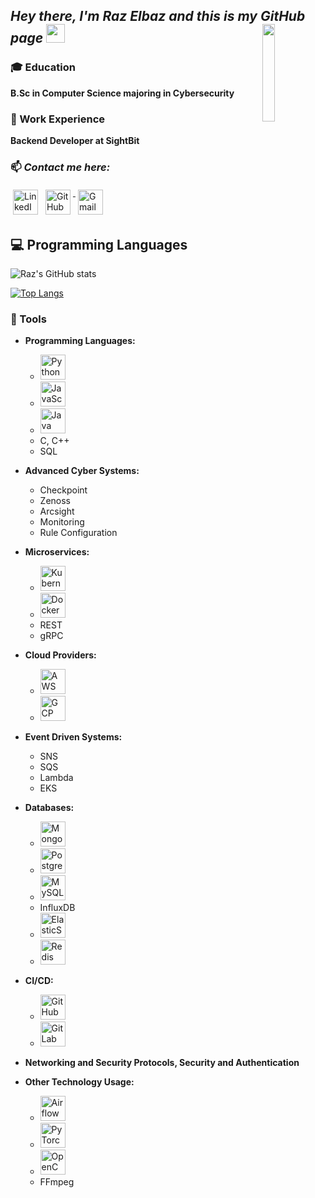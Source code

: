 ## *Hey there, I'm Raz Elbaz and this is my GitHub page* <img src="https://raw.githubusercontent.com/MartinHeinz/MartinHeinz/master/wave.gif" width="30px"> <img src="https://nschloe.github.io/optimesh/cvt-uniform-qnf.webp" align="right" width="20%"/></a>

### 🎓 Education
 **B.Sc in Computer Science majoring in Cybersecurity**

### 💼 Work Experience
 **Backend Developer at SightBit**

### 📫 *Contact me here:* <p align="left">
<a href="https://www.linkedin.com/in/raz-elbaz-249311241/" target="LinkedIn" rel="noopener noreferrer"> <img src="https://upload.wikimedia.org/wikipedia/commons/thumb/c/ca/LinkedIn_logo_initials.png/768px-LinkedIn_logo_initials.png" alt="LinkedIn" height="40" style="vertical-align:top; margin:4px"></a>
  <a href="https://github.com/RazElbaz" target="GitHub" rel="noopener noreferrer"> <img src="https://logoeps.com/wp-content/uploads/2014/04/25657-github-sign-icon-vector-icon-vector-eps.png" alt="GitHub" height="40" style="vertical-align:top; margin:4px"> </a>
 <a href="mailto:Raz4447@gmail.com" target="Gmail"> <img src="https://cdn.worldvectorlogo.com/logos/official-gmail-icon-2020-.svg" alt="Gmail" height="40" style="vertical-align:top; margin:4px"></a>

<!---
RazElbaz/RazElbaz is a ✨ special ✨ repository because its `README.md` (this file) appears on your GitHub profile.
You can click the Preview link to take a look at your changes.
--->

## 💻 Programming Languages

![Raz's GitHub stats](https://github-readme-stats.vercel.app/api?username=RazElbaz&show_icons=true&theme=radical)

[![Top Langs](https://github-readme-stats.vercel.app/api/top-langs/?username=RazElbaz&layout=compact&theme=radical)](https://github.com/RazElbaz/github-readme-stats)


### 🧰 Tools
- **Programming Languages:** 
  - <a href="https://www.python.org/" title="Python"> <img src="https://github.com/tomchen/stack-icons/blob/master/logos/python.svg" alt="Python" width="40" height="40"/> </a>
  - <a href="https://www.javascript.com/" title="JavaScript (Node.js)"> <img src="https://github.com/tomchen/stack-icons/blob/master/logos/javascript.svg" alt="JavaScript (Node.js)" width="40" height="40"/> </a>
  - <a href="https://www.java.com/" title="Java"> <img src="https://github.com/tomchen/stack-icons/blob/master/logos/java.svg" alt="Java" width="40" height="40"/> </a>
  - C, C++
  - SQL

- **Advanced Cyber Systems:** 
  - Checkpoint
  - Zenoss
  - Arcsight
  - Monitoring
  - Rule Configuration

- **Microservices:** 
  - <a href="https://kubernetes.io/" title="Kubernetes"> <img src="https://github.com/tomchen/stack-icons/blob/master/logos/kubernetes.svg" alt="Kubernetes" width="40" height="40"/> </a>
  - <a href="https://www.docker.com/" title="Docker"> <img src="https://github.com/tomchen/stack-icons/blob/master/logos/docker-icon.svg" alt="Docker" width="40" height="40"/> </a>
  - REST
  - gRPC

- **Cloud Providers:** 
  - <a href="https://aws.amazon.com/" title="AWS"> <img src="https://github.com/tomchen/stack-icons/blob/master/logos/aws.svg" alt="AWS" width="40" height="40"/> </a>
  - <a href="https://cloud.google.com/" title="GCP"> <img src="https://github.com/tomchen/stack-icons/blob/master/logos/google-cloud.svg" alt="GCP" width="40" height="40"/> </a>

- **Event Driven Systems:** 
  - SNS
  - SQS
  - Lambda
  - EKS

- **Databases:** 
  - <a href="https://www.mongodb.com/" title="MongoDB"> <img src="https://img.icons8.com/color/50/000000/mongodb.png" alt="MongoDB" width="40" height="40"/> </a>
  - <a href="https://www.postgresql.org/" title="PostgreSQL"> <img src="https://github.com/tomchen/stack-icons/blob/master/logos/postgresql.svg" alt="PostgreSQL" width="40" height="40"/> </a>
  - <a href="https://www.mysql.com/" title="MySQL"> <img src="https://github.com/tomchen/stack-icons/blob/master/logos/mysql.svg" alt="MySQL" width="40" height="40"/> </a>
  - InfluxDB
  - <a href="https://www.elastic.co/elasticsearch/" title="ElasticSearch"> <img src="https://github.com/tomchen/stack-icons/blob/master/logos/elasticsearch.svg" alt="ElasticSearch" width="40" height="40"/> </a>
  - <a href="https://redis.io/" title="Redis"> <img src="https://github.com/tomchen/stack-icons/blob/master/logos/redis.svg" alt="Redis" width="40" height="40"/> </a>

- **CI/CD:** 
  - <a href="https://github.com/" title="GitHub"> <img src="https://github.com/tomchen/stack-icons/blob/master/logos/github.svg" alt="GitHub" width="40" height="40"/> </a>
  - <a href="https://about.gitlab.com/" title="GitLab"> <img src="https://github.com/tomchen/stack-icons/blob/master/logos/gitlab.svg" alt="GitLab" width="40" height="40"/> </a>

- **Networking and Security Protocols, Security and Authentication**

- **Other Technology Usage:** 
  - <a href="https://github.com/tomchen/stack-icons/blob/master/logos/airflow.svg" title="Airflow"> <img src="https://github.com/tomchen/stack-icons/blob/master/logos/airflow.svg" alt="Airflow" width="40" height="40"/> </a>
  - <a href="https://pytorch.org/" title="PyTorch"> <img src="https://github.com/tomchen/stack-icons/blob/master/logos/pytorch.svg" alt="PyTorch" width="40" height="40"/> </a>
  - <a href="https://opencv.org/" title="OpenCV"> <img src="https://github.com/tomchen/stack-icons/blob/master/logos/opencv.svg" alt="OpenCV" width="40" height="40"/> </a>
  - FFmpeg

